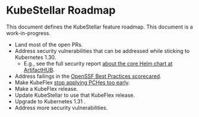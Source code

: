 # KubeStellar Roadmap

This document defines the KubeStellar feature roadmap. This document is a work-in-progress.

- Land most of the open PRs.
- Address security vulnerabilities that can be addressed while sticking to Kubernetes 1.30.
    - E.g., see the full security report [about the core Helm chart at ArtifactHUB](https://artifacthub.io/packages/helm/kubestellar/core-chart).
- Address failings in the [OpenSSF Best Practices scorecared](https://www.bestpractices.dev/en/projects/8266).
- Make KubeFlex [stop applying PCHes too early](https://github.com/kubestellar/kubeflex/issues/490).
- Make a KubeFlex release.
- Update KubeStellar to use that KubeFlex release.
- Upgrade to Kubernetes 1.31 .
- Address more security vulnerabilities.